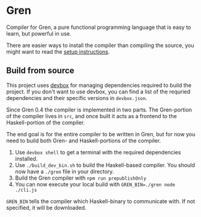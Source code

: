# Gren

Compiler for Gren, a pure functional programming language that is easy to learn, but powerful in use.

There are easier ways to install the compiler than compiling the source, you might want to read the [setup instructions](https://gren-lang.org/install).

## Build from source

This project uses [devbox](https://www.jetify.com/devbox) for managing dependencies required to build the project. If you don't want to use devbox,
you can find a list of the requried dependencies and their specific versions in `devbox.json`.

Since Gren 0.4 the compiler is implemented in two parts. The Gren-portion of the compiler lives in `src`, and once built it acts
as a frontend to the Haskell-portion of the compiler.

The end goal is for the entire compiler to be written in Gren, but for now you need to build both Gren- and Haskell-portions of the compiler.

1. Use `devbox shell` to get a terminal with the required dependencies installed.
2. Use `./build_dev_bin.sh` to build the Haskell-based compiler. You should now have a `./gren` file in your directory.
3. Build the Gren compiler with `npm run prepublishOnly`
4. You can now execute your local build with `GREN_BIN=./gren node ./cli.js`

`GREN_BIN` tells the compiler which Haskell-binary to communicate with. If not specified, it will be downloaded.
